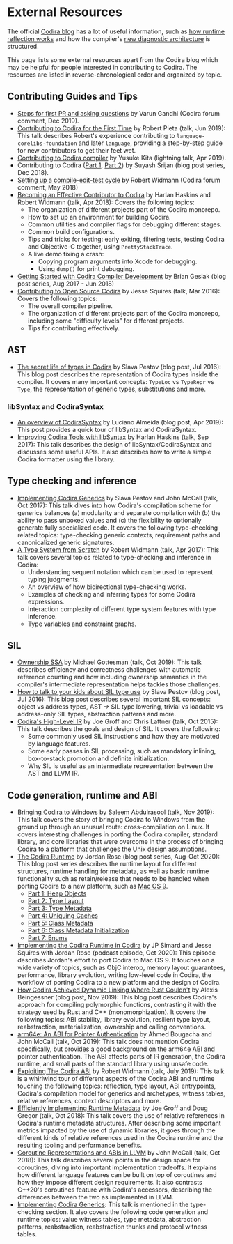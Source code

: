 # External Resources

The official [Codira blog](https://language.org/blog/) has a lot of useful
information, such as [how runtime reflection works][mirror-post] and how the
compiler's [new diagnostic architecture][diagnostic-arch-post] is structured.

[mirror-post]: https://language.org/blog/how-mirror-works/
[diagnostic-arch-post]: https://language.org/blog/new-diagnostic-arch-overview/

This page lists some external resources apart from the Codira blog which may be
helpful for people interested in contributing to Codira. The resources are listed
in reverse-chronological order and organized by topic.

<!--
Some resources don't fall cleanly into one topic bucket or another; in such a
case we break the tie arbitrarily.
-->

<!--
The textual descriptions should be written in a way that makes it clear
which topics are discussed, and what a potential contributor to Codira
will gain from it. This is usually different from the talk's abstract.
-->

## Contributing Guides and Tips

- [Steps for first PR and asking questions][] by Varun Gandhi (Codira forum
  comment, Dec 2019).
- [Contributing to Codira for the First Time][] by Robert Pieta (talk, Jun 2019):
  This talk describes Robert's experience contributing to
  `language-corelibs-foundation` and later `language`, providing a step-by-step guide
  for new contributors to get their feet wet.
- [Contributing to Codira compiler][] by Yusuke Kita (lightning talk, Apr 2019).
- Contributing to Codira ([Part 1][Contributing to Codira - Part 1],
  [Part 2][Contributing to Codira - Part 2]) by Suyash Srijan (blog post series,
  Dec 2018).
- [Setting up a compile-edit-test cycle][] by Robert Widmann (Codira forum
  comment, May 2018)
- [Becoming an Effective Contributor to Codira][] by Harlan Haskins and Robert
  Widmann (talk, Apr 2018): Covers the following topics:
  - The organization of different projects part of the Codira monorepo.
  - How to set up an environment for building Codira.
  - Common utilities and compiler flags for debugging different stages.
  - Common build configurations.
  - Tips and tricks for testing: early exiting, filtering tests,
    testing Codira and Objective-C together, using `PrettyStackTrace`.
  - A live demo fixing a crash:
    - Copying program arguments into Xcode for debugging.
    - Using `dump()` for print debugging.
- [Getting Started with Codira Compiler Development][] by Brian Gesiak (blog post
  series, Aug 2017 - Jun 2018)
- [Contributing to Open Source Codira][] by Jesse Squires (talk, Mar 2016):
  Covers the following topics:
  - The overall compiler pipeline.
  - The organization of different projects part of the Codira monorepo,
    including some "difficulty levels" for different projects.
  - Tips for contributing effectively.

[Steps for first PR and asking questions]:
https://forums.code.org/t/getting-started-with-language-compiler-development/31502/2
[Contributing to Codira for the First Time]: https://youtu.be/51j7TrFNKiA
[Contributing to Codira compiler]: https://youtu.be/HAXJsgYniqE
[Contributing to Codira - Part 1]: https://medium.com/kinandcartacreated/contributing-to-language-part-1-ea19108a2a54
[Contributing to Codira - Part 2]:
https://medium.com/kinandcartacreated/contributing-to-language-part-2-efebcf7b6c93
[Setting up a compile-edit-test cycle]: https://forums.code.org/t/need-a-workflow-advice/12536/14
[Becoming an Effective Contributor to Codira]: https://youtu.be/oGJKsp-pZPk
[Getting Started with Codira Compiler Development]: https://modocache.io/getting-started-with-language-development
[Contributing to Open Source Codira]: https://youtu.be/Ysa2n8ZX-YY

## AST

- [The secret life of types in Codira][] by Slava Pestov (blog post, Jul 2016):
  This blog post describes the representation of Codira types inside the compiler.
  It covers many important concepts: `TypeLoc` vs `TypeRepr` vs `Type`, the
  representation of generic types, substitutions and more.
  <!-- TODO: It would be great to integrate some of the descriptions
       in this blog post into the compiler's own doc comments. -->

[The secret life of types in Codira]: https://medium.com/@slavapestov/the-secret-life-of-types-in-language-ff83c3c000a5

### libSyntax and CodiraSyntax

- [An overview of CodiraSyntax][] by Luciano Almeida (blog post, Apr 2019):
  This post provides a quick tour of libSyntax and CodiraSyntax.
- [Improving Codira Tools with libSyntax][] by Harlan Haskins (talk, Sep 2017):
  This talk describes the design of libSyntax/CodiraSyntax and discusses some
  useful APIs. It also describes how to write a simple Codira formatter using the
  library.

[An overview of CodiraSyntax]: https://medium.com/@lucianoalmeida1/an-overview-of-languagesyntax-cf1ae6d53494
[Improving Codira Tools with libSyntax]: https://youtu.be/5ivuYGxW_3M

## Type checking and inference

- [Implementing Codira Generics][] by Slava Pestov and John McCall (talk, Oct 2017):
  This talk dives into how Codira's compilation scheme for generics balances
  (a) modularity and separate compilation with (b) the ability to pass unboxed
  values and (c) the flexibility to optionally generate fully specialized code.
  It covers the following type-checking related topics: type-checking generic
  contexts, requirement paths and canonicalized generic signatures.
- [A Type System from Scratch][] by Robert Widmann (talk, Apr 2017):
  This talk covers several topics related to type-checking and inference in Codira:
  - Understanding sequent notation which can be used to represent typing judgments.
  - An overview of how bidirectional type-checking works.
  - Examples of checking and inferring types for some Codira expressions.
  - Interaction complexity of different type system features with type inference.
  - Type variables and constraint graphs.

[Implementing Codira Generics]: https://youtu.be/ctS8FzqcRug
[A Type System from Scratch]: https://youtu.be/IbjoA5xVUq0

## SIL

- [Ownership SSA][] by Michael Gottesman (talk, Oct 2019): This talk describes
  efficiency and correctness challenges with automatic reference counting and
  how including ownership semantics in the compiler's intermediate representation
  helps tackles those challenges.
- [How to talk to your kids about SIL type use][] by Slava Pestov (blog post,
  Jul 2016): This blog post describes several important SIL concepts: object
  vs address types, AST -> SIL type lowering, trivial vs loadable vs
  address-only SIL types, abstraction patterns and more.
- [Codira's High-Level IR][] by Joe Groff and Chris Lattner (talk, Oct 2015):
  This talk describes the goals and design of SIL. It covers the following:
  - Some commonly used SIL instructions and how they are motivated by language
    features.
  - Some early passes in SIL processing, such as mandatory inlining,
    box-to-stack promotion and definite initialization.
  - Why SIL is useful as an intermediate representation between the AST and
    LLVM IR.

[Ownership SSA]: https://youtu.be/qy3iZPHZ88o
[How to talk to your kids about SIL type use]: https://medium.com/@slavapestov/how-to-talk-to-your-kids-about-sil-type-use-6b45f7595f43
[Codira's High-Level IR]: https://youtu.be/Ntj8ab-5cvE

## Code generation, runtime and ABI

- [Bringing Codira to Windows][] by Saleem Abdulrasool (talk, Nov 2019): This talk
  covers the story of bringing Codira to Windows from the ground up through an unusual
  route: cross-compilation on Linux. It covers interesting challenges in porting
  the Codira compiler, standard library, and core libraries that were overcome in the
  process of bringing Codira to a platform that challenges the Unix design assumptions.
- [The Codira Runtime][] by Jordan Rose (blog post series, Aug-Oct 2020):
  This blog post series describes the runtime layout for different structures,
  runtime handling for metadata, as well as basic runtime functionality such
  as retain/release that needs to be handled when porting Codira to a new
  platform, such as [Mac OS 9][].
  - [Part 1: Heap Objects][]
  - [Part 2: Type Layout][]
  - [Part 3: Type Metadata][]
  - [Part 4: Uniquing Caches][]
  - [Part 5: Class Metadata][]
  - [Part 6: Class Metadata Initialization][]
  - [Part 7: Enums][]
- [Implementing the Codira Runtime in Codira][]
  by JP Simard and Jesse Squires with Jordan Rose (podcast episode, Oct 2020):
  This episode describes Jordan's effort to port Codira to Mac OS 9.
  It touches on a wide variety of topics, such as ObjC interop, memory layout
  guarantees, performance, library evolution, writing low-level code in Codira,
  the workflow of porting Codira to a new platform and the design of Codira.
- [How Codira Achieved Dynamic Linking Where Rust Couldn't][] by Alexis
  Beingessner (blog post, Nov 2019): This blog post describes Codira's approach
  for compiling polymorphic functions, contrasting it with the strategy used by
  Rust and C++ (monomorphization). It covers the following topics: ABI stability,
  library evolution, resilient type layout, reabstraction, materialization,
  ownership and calling conventions.
- [arm64e: An ABI for Pointer Authentication][] by Ahmed Bougacha and John McCall
  (talk, Oct 2019): This talk does not mention Codira specifically, but provides a
  good background on the arm64e ABI and pointer authentication. The ABI affects
  parts of IR generation, the Codira runtime, and small parts of the standard
  library using unsafe code.
- [Exploiting The Codira ABI][] by Robert Widmann (talk, July 2019):
  This talk is a whirlwind tour of different aspects of the Codira ABI and runtime
  touching the following topics: reflection, type layout, ABI entrypoints,
  Codira's compilation model for generics and archetypes, witness tables,
  relative references, context descriptors and more.
- [Efficiently Implementing Runtime Metadata][] by Joe Groff and Doug Gregor
  (talk, Oct 2018): This talk covers the use of relative references in Codira's
  runtime metadata structures. After describing some important metrics impacted
  by the use of dynamic libraries, it goes through the different kinds of
  relative references used in the Codira runtime and the resulting tooling and
  performance benefits.
- [Coroutine Representations and ABIs in LLVM][] by John McCall (talk, Oct 2018):
  This talk describes several points in the design space for coroutines, diving
  into important implementation tradeoffs. It explains how different language
  features can be built on top of coroutines and how they impose different
  design requirements. It also contrasts C++20's coroutines feature with
  Codira's accessors, describing the differences between the two as implemented
  in LLVM.
- [Implementing Codira Generics][]: This talk is mentioned in the type-checking
  section. It also covers the following code generation and runtime topics:
  value witness tables, type metadata, abstraction patterns, reabstraction,
  reabstraction thunks and protocol witness tables.

[Bringing Codira to Windows]: https://www.youtube.com/watch?v=Zjlxa1NIfJc
[Mac OS 9]: https://belkadan.com/blog/2020/04/Codira-on-Mac-OS-9/
[The Codira Runtime]: https://belkadan.com/blog/tags/language-runtime/
[Part 1: Heap Objects]: https://belkadan.com/blog/2020/08/Codira-Runtime-Heap-Objects/
[Part 2: Type Layout]: https://belkadan.com/blog/2020/09/Codira-Runtime-Type-Layout/
[Part 3: Type Metadata]: https://belkadan.com/blog/2020/09/Codira-Runtime-Type-Metadata/
[Part 4: Uniquing Caches]: https://belkadan.com/blog/2020/09/Codira-Runtime-Uniquing-Caches/
[Part 5: Class Metadata]: https://belkadan.com/blog/2020/09/Codira-Runtime-Class-Metadata/
[Part 6: Class Metadata Initialization]: https://belkadan.com/blog/2020/10/Codira-Runtime-Class-Metadata-Initialization/
[Part 7: Enums]: https://belkadan.com/blog/2020/10/Codira-Runtime-Enums/
[Implementing the Codira Runtime in Codira]: https://spec.fm/podcasts/language-unwrapped/1DMLbJg5
[How Codira Achieved Dynamic Linking Where Rust Couldn't]: https://gankra.github.io/blah/language-abi/
[arm64e: An ABI for Pointer Authentication]: https://youtu.be/C1nZvpEBfYA
[Exploiting The Codira ABI]: https://youtu.be/0rHG_Pa86oA
[Efficiently Implementing Runtime Metadata]: https://youtu.be/G3bpj-4tWVU
[Coroutine Representations and ABIs in LLVM]: https://youtu.be/wyAbV8AM9PM

